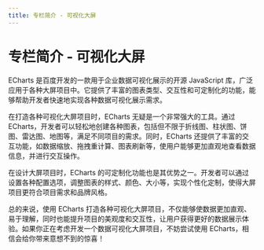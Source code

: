```yaml
---
title: 专栏简介 - 可视化大屏
---
```


# 专栏简介 - 可视化大屏

ECharts 是百度开发的一款用于企业数据可视化展示的开源 JavaScript 库，广泛应用于各种大屏项目中。它提供了丰富的图表类型、交互性和可定制化的功能，能够帮助开发者快速地实现各种数据可视化展示需求。

在打造各种可视化大屏项目时，ECharts 无疑是一个非常强大的工具。通过 ECharts，开发者可以轻松地创建各种图表，包括但不限于折线图、柱状图、饼图、雷达图、地图等，满足不同项目的需求。同时，ECharts 还提供了丰富的交互功能，如数据缩放、拖拽重计算、图表刷新等，使用户能够更加直观地查看数据信息，并进行交互操作。

在设计大屏项目时，ECharts 的可定制化功能也是其优势之一。开发者可以通过设置各种配置选项，调整图表的样式、颜色、大小等，实现个性化定制，使得大屏项目更符合项目需求和品牌风格。

总的来说，使用 ECharts 打造各种可视化大屏项目，不仅能够使数据更加直观、易于理解，同时也能提升项目的美观度和交互性，让用户获得更好的数据展示体验。如果你正在考虑开发一个数据可视化大屏项目，不妨尝试使用 ECharts，相信会给你带来意想不到的惊喜！
